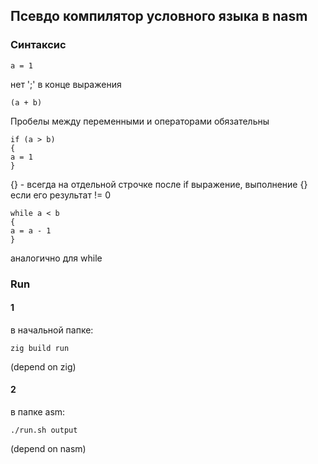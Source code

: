 ## Псевдо компилятор условного языка в nasm
### Синтаксис
```
a = 1
```
нет ';' в конце выражения

```
(a + b)
```
Пробелы между переменными и операторами обязательны

```
if (a > b)
{
a = 1
}
```
{} - всегда на отдельной строчке
после if выражение, выполнение {} если его результат != 0

```
while a < b
{
a = a - 1
}
```
аналогично для while
### Run
#### 1
в начальной папке:
```
zig build run
```
(depend on zig)
#### 2
в папке asm:
```
./run.sh output
```
(depend on nasm)
